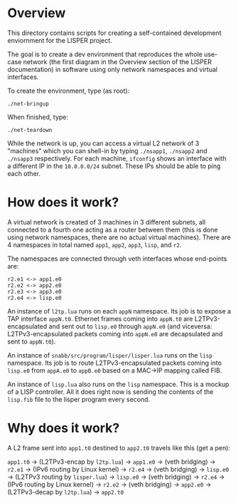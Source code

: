 # Overview

This directory contains scripts for creating a self-contained
development enviornment for the LISPER project.

The goal is to create a dev environment that reproduces the whole
use-case network (the first diagram in the Overview section of the
LISPER documentation) in software using only network namespaces
and virtual interfaces.

To create the environment, type (as root):

    ./net-bringup

When finished, type:

    ./net-teardown

While the network is up, you can access a virtual L2 network of 3 "machines"
which you can shell-in by typing `./nsapp1`, `./nsapp2` and `./nsapp3`
respectively. For each machine, `ifconfig` shows an interface with
a different IP in the `10.0.0.0/24` subnet. These IPs should be able
to ping each other.

# How does it work?

A virtual network is created of 3 machines in 3 different subnets,
all connected to a fourth one acting as a router between them (this is done
using network namespaces, there are no actual virtual machines).
There are 4 namespaces in total named `app1`, `app2`, `app3`, `lisp`, and `r2`.

The namespaces are connected through veth interfaces whose end-points are:

~~~
r2.e1 <-> app1.e0
r2.e2 <-> app2.e0
r2.e3 <-> app3.e0
r2.e4 <-> lisp.e0
~~~

An instance of `l2tp.lua` runs on each `appN` namespace. Its job is to expose
a TAP interface `appN.t0`. Ethernet frames coming into `appN.t0` are
L2TPv3-encapsulated and sent out to `lisp.e0` through `appN.e0`
(and viceversa: L2TPv3-encapsulated packets coming into `appN.e0` are
decapsulated and sent to `appN.t0`).

An instance of `snabb/src/program/lisper/lisper.lua` runs on the `lisp`
namespace. Its job is to route L2TPv3-encapsulated packets coming into
`lisp.e0` from `appA.e0` to `appB.e0` based on a MAC->IP mapping called FIB.

An instance of `lisp.lua` also runs on the `lisp` namespace.
This is a mockup of a LISP controller. All it does right now is sending
the contents of the `lisp.fib` file to the lisper program every second.

# Why does it work?

A L2 frame sent into `app1.t0` destined to `app2.t0` travels like this
(get a pen):

`app1.t0` -> (L2TPv3-encap by `l2tp.lua`) ->
`app1.e0` -> (veth bridging) ->
`r2.e1`   -> (IPv6 routing by Linux kernel) ->
`r2.e4`   -> (veth bridging) ->
`lisp.e0` -> (L2TPv3 routing by `lisper.lua`) ->
`lisp.e0` -> (veth bridging) ->
`r2.e4`   -> (IPv6 routing by Linux kernel) ->
`r2.e2`   -> (veth bridging) ->
`app2.e0` -> (L2TPv3-decap by `l2tp.lua`) ->
`app2.t0`

